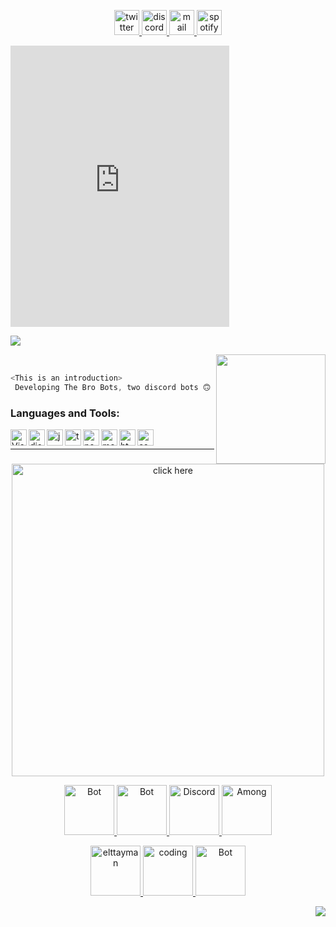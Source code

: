 
<p align="center">
 
<a href="https://twitter.com/elttayman">
 
 <img src="https://cdn.discordapp.com/attachments/773221397928869888/837749809141252166/pngegg_2.png" alt="twitter" width="40">
 
 </a>

<a href="https://top.gg/bot/820636341788344321">
 
 <img src="https://cdn.discordapp.com/attachments/773221397928869888/837749811171164180/pngegg_1.png" alt="discord" width="40"/>
 
 </a>
   
 <a href="mailto:thettayman@gmail.com">
 
 <img src="https://cdn.discordapp.com/attachments/773221397928869888/837760242417926194/pngegg_5.png" alt="mail" width="40"/>
 
 </a>
 
 <a href="https://open.spotify.com/user/6pvuvgli1so4llgc66dxjcdkd?si=0870274e1e2b4a30">
 
 <img src="https://cdn.discordapp.com/attachments/773221397928869888/837769125241552906/pngegg_5_1.png" alt="spotify" width="40"/>
 
 </a>
   
</p>

<iframe src="https://widget.style/widget?token=9VNY4fkh&theme=modern" width="350" height="450" allowtransparency="true" frameborder="0" sandbox="allow-popups allow-popups-to-escape-sandbox allow-same-origin allow-scripts"></iframe>

![](https://cdn.discordapp.com/attachments/773221397928869888/833801890600976434/elttayman_logo.gif)

<p align="right">
<a href="https://www.buymeacoffee.com/elttayman"><img align="right" src="https://img.buymeacoffee.com/button-api/?text=Buy me a hot dog&emoji=🌭&slug=elttayman&button_colour=5F7FFF&font_colour=ffffff&font_family=Poppins&outline_colour=000000&coffee_colour=FFDD00" width='175'>
 </a> <br />
</p>

```js
<This is an introduction>
 Developing The Bro Bots, two discord bots 🙃 
```

### Languages and Tools:

<img align="left" alt="Visual Studio Code" width="26px" src="https://i.imgur.com/LwSdAlE.png" />
<img align="left" alt="discord.js" width="26px" src="https://i.imgur.com/SI1DZf3.png" />
<img align="left" alt="js" width="26px" src="https://i.imgur.com/3u1wzwE.png" />
<img align="left" alt="ts" width="26px" src="https://i.imgur.com/vSgFULR.png" />
<img align="left" alt="node.js" width="26px" src="https://seeklogo.com/images/N/nodejs-logo-FBE122E377-seeklogo.com.png" /> 
<img align="left" alt="mongodb" width="26px" src="https://i.imgur.com/BYdgNwt.png" />  
<img align="left" alt="html" width="26px" src="https://i.imgur.com/PZ44WAF_d.webp?maxwidth=640&shape=thumb&fidelity=medium" /> <img align="left" alt="css" width="26px" src="https://i.imgur.com/4eIE4kN_d.webp?maxwidth=640&shape=thumb&fidelity=medium" /> <br />

---
<p align="center">
<a href="https://discord.gg/xCfYr6R456"><img src="https://cdn.discordapp.com/attachments/773221397928869888/831631249013473300/3c903e4351ada4058296a67e35f1a30b.png" alt="click here" width="500"></a>
</p>
<p align="center">

<a href="https://top.gg/bot/820636341788344321">

   <img src="https://cdn.discordapp.com/attachments/820348563128975360/820723238548013056/PicsArt_03-14-07.19.24.png" alt="Bot" width="80"/>

   </a>
   
 <a href="https://top.gg/bot/800074066949832714">

   <img src="https://cdn.discordapp.com/attachments/820348563128975360/820723238791020544/PicsArt_03-14-07.08.52.png" alt="Bot" width="80"/>

   </a>

   <a href="https://discord.gg/J8RNPvsKPc">

   <img src="https://cdn.discordapp.com/attachments/773221397928869888/835869701405540412/PicsArt_04-25-03.27.12.png" alt="Discord" width="80"/>

   </a>

   <a href="https://discord.gg/z2hkuccWdC">
    <img src="https://i.redd.it/vqf8h73gvv961.png" alt="Among" width="80"/>
  </a>
</p>
<p align="center">

<a href="https://discord.com/users/521311050193436682">

   <img src="https://cdn.discordapp.com/attachments/773221397928869888/835187986068406343/68747470733a2f2f63646e2e646973636f72646170702e636f6d2f6174746163686d656e74732f3737333232313339373932.png" alt="elttayman" width="80"/>

   </a>
   
 <a href="https://discord.gg/Eaxzd7hM3t">

   <img src="https://cdn.discordapp.com/attachments/773221397928869888/831309377998028840/ezgif.com-gif-maker_1.gif" alt="coding" width="80"/>

   </a>
    <a href="https://discord.com/oauth2/authorize?client_id=815329807377498153&scope=bot&permissions=2079714502">

   <img src="https://cdn.discordapp.com/attachments/773221397928869888/835878451968999444/cr_1.png" alt="Bot" width="80"/>

   </a>
</p>


<a href="https://top.gg/bot/800074066949832714"><img align="right" src="https://komarev.com/ghpvc/?username=elttayman&label=profile+views&style=flat-square"></a>
